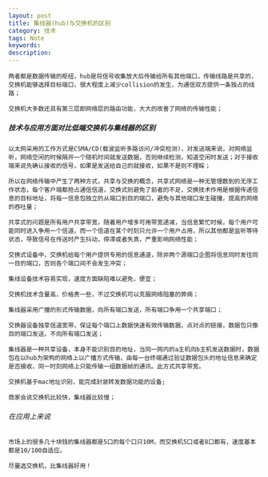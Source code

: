 ```yaml
---
layout: post
title: 集线器(hub)与交换机的区别
category: 技术
tags: Note
keywords:
description:
---
```


    两者都是数据传输的枢纽，hub是将信号收集放大后传输给所有其他端口，传输线路是共享的，交换机能够选择目标端口，很大程度上减少collision的发生，为通信双方提供一条独占的线路；

    交换机大多数还具有第三层即网络层的路由功能，大大的改善了网络的传输性能；

##### 技术与应用方面对比低端交换机与集线器的区别

    以太网采用的工作方式是CSMA/CD(载波监听多路访问/冲突检测)，对发送端来说，对网络监听，网络空闲的时候隔开一个随机时间就发送数据，否则继续检测，知道空闲时发送；对于接收端来说先确认接收的信号，如果是发送给自己的就接收，如果不是则不理睬；

    所以在网络传输中产生了两种方式，共享与交换的概念，共享式网络是一种无管理数到的无序工作状态，每个客户端都抢占通信信道，交换式则避免了前者的不足，交换技术作用是根据传递信息的目标地址，将每一信息包独立的从端口到目的端口，避免与其他端口发生碰撞，提高的网络的吞吐量；

	共享式的问题是所有用户共享带宽，随着用户增多可用带宽递减，当信息繁忙时候，每个用户可能同时进入争用一个信道，而一个信道在某个时刻只允许一个用户占用，所以其他都是监听等待状态，导致信号在传送时产生抖动，停滞或者失真，严重影响网络性能；

	交换式设备中，交换机给每个用户提供专用的信息通道，除非两个源端口企图将信息同时发往同一目的端口，否则各个端口间不会发生冲突；

	集线设备技术容易实现，速度方面缺陷难以避免，便宜；

	交换机技术含量高，价格贵一些，不过交换机可以克服网络阻塞的弊病；

	集线器采用广播的形式传输数据，向所有端口发送，所有端口争用一个共享端口；

	交换器设备独享信道宽带，保证每个端口上数据快速有效传输数据，点对点的链接，数据包只像目的端口发送，不向所有端口发送；

	集线器是一种共享设备，本身不能识别目的地址，当同一网内的a主机向b主机发送数据时，数据包在以hub为架构的网络上以广播方式传输，由每一台终端通过验证数据包头的地址信息来确定是否接收，同一时刻网络上只能传输一组数据帧的通讯。此方式共享带宽。

	交换机基于mac地址识别，能完成封装转发数据功能的设备;

	商家会说交换机比较快，集线器比较慢；

######	在应用上来说

    市场上的很多几十块钱的集线器都是5口的每个口只10M，而交换机5口或者8口都有，速度基本都是10/100自适应。

	尽量选交换机，比集线器好用！
